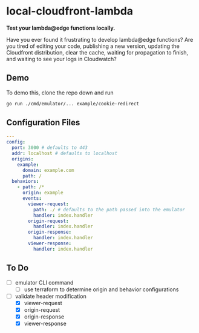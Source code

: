 # local-cloudfront-lambda

**Test your lambda@edge functions locally.**

Have you ever found it frustrating to develop lambda@edge functions? Are you
tired of editing your code, publishing a new version, updating the Cloudfront
distribution, clear the cache, waiting for propagation to finish, and waiting to
see your logs in Cloudwatch?

## Demo

To demo this, clone the repo down and run

```bash
go run ./cmd/emulator/... example/cookie-redirect
```

## Configuration Files

```yaml
---
config:
  port: 3000 # defaults to 443
  addr: localhost # defaults to localhost
  origins:
    example:
      domain: example.com
      path: /
  behaviors:
    - path: /*
      origin: example
      events:
        viewer-request:
          path: ./ # defaults to the path passed into the emulator
          handler: index.handler
        origin-request:
          handler: index.handler
        origin-response:
          handler: index.handler
        viewer-response:
          handler: index.handler
```

## To Do

- [ ] emulator CLI command
  - [ ] use terraform to determine origin and behavior configurations
- [ ] validate header modification
  - [x] viewer-request
  - [x] origin-request
  - [x] origin-response
  - [x] viewer-response
